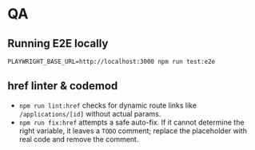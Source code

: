 # QA

## Running E2E locally

```
PLAYWRIGHT_BASE_URL=http://localhost:3000 npm run test:e2e
```

## href linter & codemod

- `npm run lint:href` checks for dynamic route links like `/applications/[id]` without actual params.
- `npm run fix:href` attempts a safe auto-fix. If it cannot determine the right variable, it leaves a `TODO` comment; replace the placeholder with real code and remove the comment.
